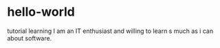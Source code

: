# hello-world
tutorial learning
I am an IT enthusiast and willing to learn s much as i can about software.
